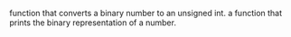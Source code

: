  function that converts a binary number to an unsigned int.
a function that prints the binary representation of a number.
